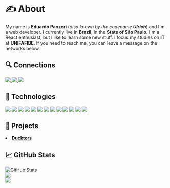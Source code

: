 <h1>✍ About</h1>
<p>My name is <b>Eduardo Panzeri</b> (<i>also known by the codename <b>Ulrich</b></i>) and I'm a web developer. I currently live in <b>Brazil</b>, in the <b>State of São Paulo</b>. I'm a React enthusiast, but I like to learn some new stuff. I focus my studies on <b>IT</b> at <b>UNIFAFIBE</b>. If you need to reach me, you can leave a message on the networks below.


<h2>🔍 Connections</h2>
<p align="left">
<a href="https://www.linkedin.com/in/eduardo-da-mata-panzeri">
  <img src="https://img.shields.io/badge/linkedin-%230077B5.svg?style=for-the-badge&logo=linkedin&logoColor=white" />
</a>
<a href="https://www.reddit.com/user/UIrich/">
    <img src="https://img.shields.io/badge/Reddit-FF4500?style=for-the-badge&logo=reddit&logoColor=white" />
</a>
<a href="https://t.me/eduagainstthemachine">
    <img src="https://img.shields.io/badge/Telegram-2CA5E0?style=for-the-badge&logo=telegram&logoColor=white)" />
</a>
</p>

<h2>🚀 Technologies</h2>
<p align="left">
<img src="https://img.shields.io/badge/html5-%23E34F26.svg?style=for-the-badge&logo=html5&logoColor=white" /> 
<img src="https://img.shields.io/badge/css3-%231572B6.svg?style=for-the-badge&logo=css3&logoColor=white" />
<img src="https://img.shields.io/badge/javascript-%23323330.svg?style=for-the-badge&logo=javascript&logoColor=%23F7DF1E" />
<img src="https://img.shields.io/badge/php-%23777BB4.svg?style=for-the-badge&logo=php&logoColor=white" />
<img src="https://img.shields.io/badge/node.js-6DA55F?style=for-the-badge&logo=node.js&logoColor=white" />
<img src="https://img.shields.io/badge/react-%2320232a.svg?style=for-the-badge&logo=react&logoColor=%2361DAFB" />
<img src="https://img.shields.io/badge/vite-%23646CFF.svg?style=for-the-badge&logo=vite&logoColor=white" />
<img src="https://img.shields.io/badge/Windows-0078D6?style=for-the-badge&logo=windows&logoColor=white" />
<img src="https://img.shields.io/badge/Linux-FCC624?style=for-the-badge&logo=linux&logoColor=black" />
<img src="https://img.shields.io/badge/Microsoft%20SQL%20Server-CC2927?style=for-the-badge&logo=microsoft%20sql%20server&logoColor=white" />
<img src="https://img.shields.io/badge/mysql-%2300f.svg?style=for-the-badge&logo=mysql&logoColor=white" />
<img src="https://img.shields.io/badge/typescript-%23007ACC.svg?style=for-the-badge&logo=typescript&logoColor=white" />
<img src="https://img.shields.io/badge/git-%23F05033.svg?style=for-the-badge&logo=git&logoColor=white" />
</p>

<h2>🌟 Projects</h2>
<li><b><a href="https://github.com/UIrich/Ducktors">Ducktors</a></b></li>
  

<h2>📈 GitHub Stats</h2>
<a href="https://github.com/UIrich">
  <img align="center" src="https://github-readme-stats.vercel.app/api?username=UIrich&show_icons=true&line_height=27&count_private=true&title_color=ffffff&text_color=c9cacc&icon_color=2bbc8a&bg_color=1d1f21" alt="GitHub Stats" />
</a><br/>

<a href="https://github.com/UIrich">
  <img align="center" src="https://streak-stats.demolab.com?user=UIrich&background=1D1F21&dates=FFFFFF&sideNums=2BBC8A&currStreakNum=2BBC8A&currStreakLabel=2BBC8A&fire=2BBC8A&ring=2BBC8A&stroke=FFFFFF&sideLabels=2BBC8A"/>
  </a><br/>
  
 <a href="https://github.com/UIrich">
  <img align="center" src="https://github-readme-stats.vercel.app/api/top-langs/?username=UIrich&hide=java,html,tex&title_color=ffffff&text_color=c9cacc&icon_color=2bbc8a&bg_color=1d1f21&langs_count=3" />
</a>
